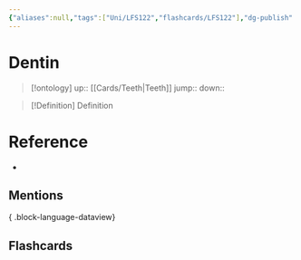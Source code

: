 ```yaml
---
{"aliases":null,"tags":["Uni/LFS122","flashcards/LFS122"],"dg-publish":true,"permalink":"/cards/dentin/","dgPassFrontmatter":true}
---
```


# Dentin

> [!ontology]
> up:: [[Cards/Teeth\|Teeth]]
> jump:: 
> down:: 

> [!Definition] Definition
> 

# Reference
- 

## Mentions

{ .block-language-dataview}

## Flashcards
